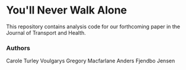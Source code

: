 # You'll Never Walk Alone

This repository contains analysis code for our forthcoming paper in the Journal 
of Transport and Health.

### Authors

Carole Turley Voulgarys
Gregory Macfarlane
Anders Fjendbo Jensen